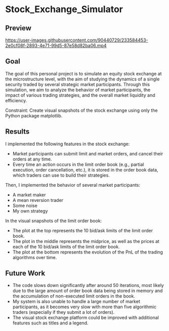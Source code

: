 # Stock_Exchange_Simulator

## Preview

https://user-images.githubusercontent.com/90440729/233584453-2e0cf08f-2893-4e71-99d5-87e58d82ba06.mp4

## Goal

The goal of this personal project is to simulate an equity stock exchange at the microstructure level, with the aim of studying the dynamics of a single security traded by several strategic market participants. Through this simulation, we aim to analyze the behavior of market participants, the impact of various trading strategies, and the overall market liquidity and efficiency.

Constraint: Create visual snapshots of the stock exchange using only the Python package matplotlib.

## Results

I implemented the following features in the stock exchange:

- Market participants can submit limit and market orders, and cancel their orders at any time.
- Every time an action occurs in the limit order book (e.g., partial execution, order cancellation, etc.), it is stored in the order book data, which traders can use to build their strategies.

Then, I implemented the behavior of several market participants:

- A market maker
- A mean reversion trader
- Some noise
- My own strategy

In the visual snapshots of the limit order book:
- The plot at the top represents the 10 bid/ask limits of the limit order book.
- The plot in the middle represents the midprice, as well as the prices at each of the 10 bid/ask limits of the limit order book.
- The plot at the bottom represents the evolution of the PnL of the trading algorithms over time.

## Future Work

- The code slows down significantly after around 50 iterations, most likely due to the large amount of order book data being stored in memory and the accumulation of non-executed limit orders in the book.
- My system is also unable to handle a large number of market participants, as it becomes very slow with more than five algorithmic traders (especially if they submit a lot of orders).
- The visual stock exchange platform could be improved with additional features such as titles and a legend.



